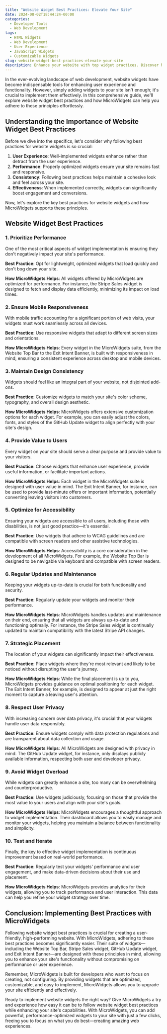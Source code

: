 ```yaml
---
title: "Website Widget Best Practices: Elevate Your Site"
date: 2024-08-02T18:44:24-00:00
categories:
  - Developer Tools
  - Web Development
tags:
  - HTML Widgets
  - Web Development
  - User Experience
  - JavaScript Widgets
  - Customizable Widgets
slug: website-widget-best-practices-elevate-your-site
description: Enhance your website with top widget practices. Discover how MicroWidgets elevates user experience and functionality with powerful, interactive elements.
---
```

In the ever-evolving landscape of web development, website widgets have become indispensable tools for enhancing user experience and functionality. However, simply adding widgets to your site isn't enough; it's crucial to implement them effectively. In this comprehensive guide, we'll explore website widget best practices and how MicroWidgets can help you adhere to these principles effortlessly.

## Understanding the Importance of Website Widget Best Practices

Before we dive into the specifics, let's consider why following best practices for website widgets is so crucial:

1. **User Experience**: Well-implemented widgets enhance rather than detract from the user experience.
2. **Performance**: Properly optimized widgets ensure your site remains fast and responsive.
3. **Consistency**: Following best practices helps maintain a cohesive look and feel across your site.
4. **Effectiveness**: When implemented correctly, widgets can significantly boost engagement and conversions.

Now, let's explore the key best practices for website widgets and how MicroWidgets supports these principles.

## Website Widget Best Practices

### 1. Prioritize Performance

One of the most critical aspects of widget implementation is ensuring they don't negatively impact your site's performance.

**Best Practice**: Opt for lightweight, optimized widgets that load quickly and don't bog down your site.

**How MicroWidgets Helps**: All widgets offered by MicroWidgets are optimized for performance. For instance, the Stripe Sales widget is designed to fetch and display data efficiently, minimizing its impact on load times.

### 2. Ensure Mobile Responsiveness

With mobile traffic accounting for a significant portion of web visits, your widgets must work seamlessly across all devices.

**Best Practice**: Use responsive widgets that adapt to different screen sizes and orientations.

**How MicroWidgets Helps**: Every widget in the MicroWidgets suite, from the Website Top Bar to the Exit Intent Banner, is built with responsiveness in mind, ensuring a consistent experience across desktop and mobile devices.

### 3. Maintain Design Consistency

Widgets should feel like an integral part of your website, not disjointed add-ons.

**Best Practice**: Customize widgets to match your site's color scheme, typography, and overall design aesthetic.

**How MicroWidgets Helps**: MicroWidgets offers extensive customization options for each widget. For example, you can easily adjust the colors, fonts, and styles of the GitHub Update widget to align perfectly with your site's design.

### 4. Provide Value to Users

Every widget on your site should serve a clear purpose and provide value to your visitors.

**Best Practice**: Choose widgets that enhance user experience, provide useful information, or facilitate important actions.

**How MicroWidgets Helps**: Each widget in the MicroWidgets suite is designed with user value in mind. The Exit Intent Banner, for instance, can be used to provide last-minute offers or important information, potentially converting leaving visitors into customers.

### 5. Optimize for Accessibility

Ensuring your widgets are accessible to all users, including those with disabilities, is not just good practice—it's essential.

**Best Practice**: Use widgets that adhere to WCAG guidelines and are compatible with screen readers and other assistive technologies.

**How MicroWidgets Helps**: Accessibility is a core consideration in the development of all MicroWidgets. For example, the Website Top Bar is designed to be navigable via keyboard and compatible with screen readers.

### 6. Regular Updates and Maintenance

Keeping your widgets up-to-date is crucial for both functionality and security.

**Best Practice**: Regularly update your widgets and monitor their performance.

**How MicroWidgets Helps**: MicroWidgets handles updates and maintenance on their end, ensuring that all widgets are always up-to-date and functioning optimally. For instance, the Stripe Sales widget is continually updated to maintain compatibility with the latest Stripe API changes.

### 7. Strategic Placement

The location of your widgets can significantly impact their effectiveness.

**Best Practice**: Place widgets where they're most relevant and likely to be noticed without disrupting the user's journey.

**How MicroWidgets Helps**: While the final placement is up to you, MicroWidgets provides guidance on optimal positioning for each widget. The Exit Intent Banner, for example, is designed to appear at just the right moment to capture a leaving user's attention.

### 8. Respect User Privacy

With increasing concern over data privacy, it's crucial that your widgets handle user data responsibly.

**Best Practice**: Ensure widgets comply with data protection regulations and are transparent about data collection and usage.

**How MicroWidgets Helps**: All MicroWidgets are designed with privacy in mind. The GitHub Update widget, for instance, only displays publicly available information, respecting both user and developer privacy.

### 9. Avoid Widget Overload

While widgets can greatly enhance a site, too many can be overwhelming and counterproductive.

**Best Practice**: Use widgets judiciously, focusing on those that provide the most value to your users and align with your site's goals.

**How MicroWidgets Helps**: MicroWidgets encourages a thoughtful approach to widget implementation. Their dashboard allows you to easily manage and monitor your widgets, helping you maintain a balance between functionality and simplicity.

### 10. Test and Iterate

Finally, the key to effective widget implementation is continuous improvement based on real-world performance.

**Best Practice**: Regularly test your widgets' performance and user engagement, and make data-driven decisions about their use and placement.

**How MicroWidgets Helps**: MicroWidgets provides analytics for their widgets, allowing you to track performance and user interaction. This data can help you refine your widget strategy over time.

## Conclusion: Implementing Best Practices with MicroWidgets

Following website widget best practices is crucial for creating a user-friendly, high-performing website. With MicroWidgets, adhering to these best practices becomes significantly easier. Their suite of widgets—including the Website Top Bar, Stripe Sales widget, GitHub Update widget, and Exit Intent Banner—are designed with these principles in mind, allowing you to enhance your site's functionality without compromising on performance or user experience.

Remember, MicroWidgets is built for developers who want to focus on creating, not configuring. By providing widgets that are optimized, customizable, and easy to implement, MicroWidgets allows you to upgrade your site efficiently and effectively.

Ready to implement website widgets the right way? Give MicroWidgets a try and experience how easy it can be to follow website widget best practices while enhancing your site's capabilities. With MicroWidgets, you can add powerful, performance-optimized widgets to your site with just a few clicks, freeing you to focus on what you do best—creating amazing web experiences.